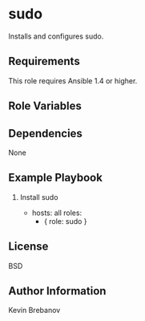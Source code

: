 sudo
====

Installs and configures sudo.

Requirements
------------

This role requires Ansible 1.4 or higher.

Role Variables
--------------

Dependencies
------------

None

Example Playbook
----------------

1) Install sudo

    - hosts: all
      roles:
         - { role: sudo }

License
-------

BSD

Author Information
------------------

Kevin Brebanov
